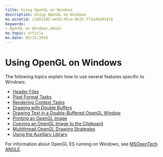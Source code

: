 ```yaml
---
title: Using OpenGL on Windows
description: Using OpenGL on Windows
ms.assetid: c1d512d2-ee5d-45ca-8b31-771a30a914cb
keywords:
- OpenGL on Windows,about
ms.topic: article
ms.date: 05/31/2018
---
```


# Using OpenGL on Windows

The following topics explain how to use several features specific to Windows:

-   [Header Files](header-files.md)
-   [Pixel Format Tasks](pixel-format-tasks.md)
-   [Rendering Context Tasks](rendering-context-tasks.md)
-   [Drawing with Double Buffers](drawing-with-double-buffers.md)
-   [Drawing Text in a Double-Buffered OpenGL Window](drawing-text-in-a-double-buffered-opengl-window.md)
-   [Printing an OpenGL Image](printing-an-opengl-image.md)
-   [Copying an OpenGL Image to the Clipboard](copying-an-opengl-image-to-the-clipboard.md)
-   [Multithread OpenGL Drawing Strategies](multithread-opengl-drawing-strategies.md)
-   [Using the Auxiliary Library](using-the-auxiliary-library.md)

For information about OpenGL ES running on Windows, see [MSOpenTech ANGLE](https://github.com/MSOpenTech/angle/wiki).

 

 




